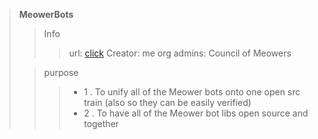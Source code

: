 > **MeowerBots**
> > Info
> > > url: [click](https://github.com/MeowerBots)
> > > Creator: me
> > > org admins: Council of Meowers  
>
> > purpose
> > > - 1 . To unify all of the Meower bots onto one open src train (also so they can be easily verified)
> > > - 2 . To have all of the Meower bot libs open source and together
> >
